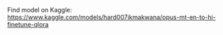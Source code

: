 Find model on Kaggle: https://www.kaggle.com/models/hard007ikmakwana/opus-mt-en-to-hi-finetune-qlora
